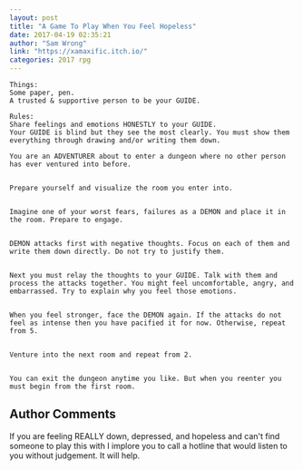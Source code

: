 ```yaml
---
layout: post
title: "A Game To Play When You Feel Hopeless"
date: 2017-04-19 02:35:21
author: "Sam Wrong"
link: "https://xamaxific.itch.io/"
categories: 2017 rpg
---
```

```
Things:
Some paper, pen. 
A trusted & supportive person to be your GUIDE.

Rules:
Share feelings and emotions HONESTLY to your GUIDE.
Your GUIDE is blind but they see the most clearly. You must show them everything through drawing and/or writing them down.

You are an ADVENTURER about to enter a dungeon where no other person has ever ventured into before. 


Prepare yourself and visualize the room you enter into.


Imagine one of your worst fears, failures as a DEMON and place it in the room. Prepare to engage.


DEMON attacks first with negative thoughts. Focus on each of them and write them down directly. Do not try to justify them.


Next you must relay the thoughts to your GUIDE. Talk with them and process the attacks together. You might feel uncomfortable, angry, and embarrassed. Try to explain why you feel those emotions.


When you feel stronger, face the DEMON again. If the attacks do not feel as intense then you have pacified it for now. Otherwise, repeat from 5.


Venture into the next room and repeat from 2.


You can exit the dungeon anytime you like. But when you reenter you must begin from the first room.

```
## Author Comments 

If you are feeling REALLY down, depressed, and hopeless and can't find someone to play this with I implore you to call a hotline that would listen to you without judgement. It will help.
